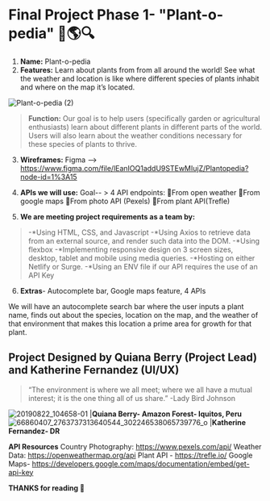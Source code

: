 # Final Project Phase 1- "Plant-o-pedia" :herb::earth_americas::mag:

1. **Name:** Plant-o-pedia
2. **Features:**  Learn about plants from from all around the world! See what the weather and location is like where different species of plants inhabit and where on the map it’s located.

![Plant-o-pedia (2)](https://user-images.githubusercontent.com/24463725/100668081-5b196a00-3329-11eb-86ab-9981adc86895.png)

>**Function:** Our goal is to help users (specifically garden or agricultural enthusiasts) learn about different plants in different parts of the world. Users will also learn about the weather conditions necessary for these species of plants to thrive.

3. **Wireframes:** 
Figma --> https://www.figma.com/file/lEanIOQ1addU9STEwMIujZ/Plantopedia?node-id=1%3A15

 4. **APIs we will use:** Goal-- > 4 API endpoints: 
:herb:From open weather
:herb:From google maps
:herb:From photo API (Pexels)
:herb:From plant API(Trefle)

5. **We are meeting project requirements as a team by:**

>-*Using HTML, CSS, and Javascript
>-*Using Axios to retrieve data from an external source, and render such data into the DOM.
>-*Using flexbox
>-*Implementing responsive design on 3 screen sizes, desktop, tablet and mobile using media queries.
>-*Hosting on either Netlify or Surge.
>-*Using an ENV file if our API requires the use of an API Key

6. **Extras**- Autocomplete bar, Google maps feature, 4 APIs

We will have an autocomplete search bar where the user inputs a plant name, finds out about the species, location on the map, and the weather of that environment that makes this location a prime area for growth for that plant.

## Project Designed by Quiana Berry (Project Lead) and Katherine Fernandez (UI/UX)
>“The environment is where we all meet; where we all have a mutual interest; it is the one thing all of us share.”
-Lady Bird Johnson

![20190822_104658-01](https://user-images.githubusercontent.com/24463725/100668869-936d7800-332a-11eb-9e0b-99a03491ecb3.jpeg 
) |**Quiana Berry- Amazon Forest- Iquitos, Peru**
![66860407_2763737313640544_302246538065739776_o](https://user-images.githubusercontent.com/24463725/100673098-dfbbb680-3330-11eb-92ab-60a4719eb848.jpg) |**Katherine Fernandez- DR**

**API Resources**
Country Photography: https://www.pexels.com/api/
Weather Data: https://openweathermap.org/api 
Plant API - https://trefle.io/
Google Maps- https://developers.google.com/maps/documentation/embed/get-api-key


**THANKS for reading :wave:**

